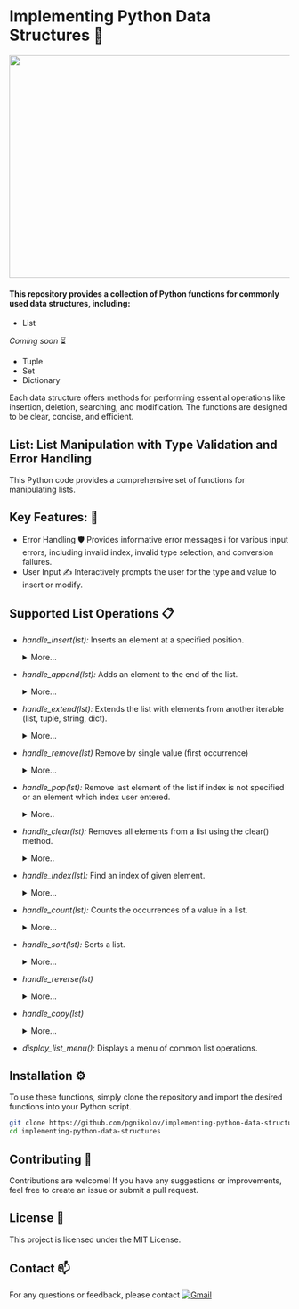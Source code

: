 # Implementing Python Data Structures 🧱

<img src="https://github.com/pgnikolov/implementing-python-data-structures/assets/151896883/e21970fa-c162-4dea-aef6-f5d46585b818" width="700" height="400"/>

#### This repository provides a collection of Python functions for commonly used data structures, including:

* List

*Coming soon* ⏳

* Tuple
* Set
* Dictionary

Each data structure offers methods for performing essential operations like insertion, deletion, searching, and modification.
The functions are designed to be clear, concise, and efficient.

## List: List Manipulation with Type Validation and Error Handling

This Python code provides a comprehensive set of functions for manipulating lists.

## **Key Features:** 🧰

- Error Handling 🛡️ Provides informative error messages ℹ️ for various input errors, including invalid index, invalid type selection, and conversion failures.
- User Input ✍️ Interactively prompts the user for the type and value to insert or modify.
  
## **Supported List Operations** 📋

* *handle_insert(lst):* Inserts an element at a specified position.

    <details>
        <summary>More...</summary>
    
		    Insert a new element into the list at a specified index.
	    Args:
		    list to insert the element into.
	    Raise:
		    ValueError: If the input index is not an integer.
	    Return:
		    updated list
  
    </details>	

* *handle_append(lst):* Adds an element to the end of the list.

    <details>
        <summary>More...</summary>

            Appends a new element to the end of the list.
       Args:
           list to modify.
       Returns:
           The updated list.
   
    </details>
    
* *handle_extend(lst):* Extends the list with elements from another iterable (list, tuple, string, dict).

    <details>
        <summary>More...</summary>
        
            Extend a list by appending elements from iterable.
        Args:
            list to modify.
        Return:
            updated list.
  
    </details>

* *handle_remove(lst)*   Remove by single value (first occurrence)

    <details>
        <summary>More...</summary>
            
              Remove an element from the list.
      Args:
            list to remove the element from.
      Raise:
		    ValueError: If the value is not found in the list.
      Return:
            updated list
  
    </details>

* *handle_pop(lst):*  Remove last element of the list if index is not specified or an element which index user entered.

    <details>
        <summary>More..</summary>
        
                Pop an element at a specified index or the last element if no index is provided.
          Args:
                list to pop the element from.
          Raise:
		        IndexError: If the index is out of range.
		        ValueError: If the input index is not an integer.
          Return:
		        updated list
  
    </details>

* *handle_clear(lst):* Removes all elements from a list using the clear() method.

    <details>
        <summary>More..</summary>

            Clear all elements from the list.
        Args:
            list to clear.
        Return:
            None
  
    </details>

* *handle_index(lst):* Find an index of given element.

    <details>
        <summary>More...</summary>

            Find the index of a specified value in the list.
        Args:
            list to search for the value.
        Raise:
            ValueError: If the value is not found in the list.
        Return:
            index of value
  
    </details>

* *handle_count(lst):* Counts the occurrences of a value in a list.

    <details>
        <summary>More...</summary>
		
            Count the occurrences of a specified value in the list.
        Args:
            list to count the occurrences of the value.
        Return:
            number of ooccurrencess of a value
        
    </details>

* *handle_sort(lst):* Sorts a list.

    <details>
        <summary>More...</summary>

            Sort the list.
        Args:
            list to sort.
        Raises:
		    TypeError: If the list contains elements of different data types.
        Return:
		    sorted list
  
    </details>

* *handle_reverse(lst)*

    <details>
        <summary>More...</summary>

            Reverse the order of elements in the list.
        Args:
            list to reverse.
        Return:
            reversed list
  
    </details>

* *handle_copy(lst)*

    <details>
        <summary>More...</summary>

            Create a copy of the list.
        Argss:
		    list to copy.
	    Return:
		    list copy

    </details>

* *display_list_menu():* Displays a menu of common list operations.

## Installation ⚙️

To use these functions, simply clone the repository and import the desired functions into your Python script.
```bash
git clone https://github.com/pgnikolov/implementing-python-data-structures.git
cd implementing-python-data-structures
```
## Contributing 🤝
Contributions are welcome! If you have any suggestions or improvements, feel free to create an issue or submit a pull request.

## License 📝
This project is licensed under the MIT License.

## Contact 📫
For any questions or feedback, please contact [![Gmail](https://img.shields.io/badge/-Gmail-c14438?style=flat&logo=Gmail&logoColor=white)](mailto:pgnikolov@gmail.com)

